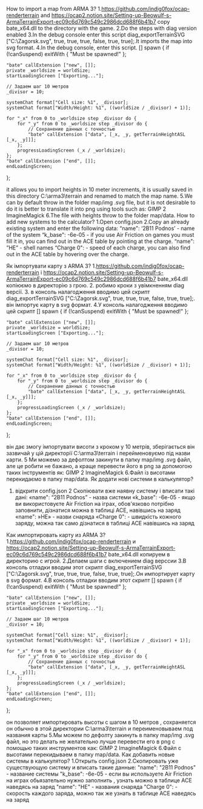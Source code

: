 How to import a map from ARMA 3?
1.https://github.com/indig0fox/ocap-renderterrain and https://ocap2.notion.site/Setting-up-Beowulf-s-ArmaTerrainExport-ec09c6d769c549c2986dcd688f6b41b7
copy bate_x64.dll to the directory with the game.
2.Do the steps with diag version enabled
3.In the debug console enter this script diag_exportTerrainSVG ["C:\Zagorsk.svg", true, true, true, false, true, true];.It imports the map into svg format.
4.In the debug console, enter this script.
[] spawn { 
    if (!canSuspend) exitWith { "Must be spawned!" }; 
 
    "bate" callExtension ["new", []]; 
    private _worldsize = worldSize; 
    startLoadingScreen ["Exporting..."]; 
 
    // Задаем шаг 10 метров 
    _divisor = 10; 
 
    systemChat format["Cell size: %1", _divisor]; 
    systemChat format["Width/Height: %1", ((worldSize / _divisor) + 1)]; 
 
    for "_x" from 0 to _worldsize step _divisor do { 
        for "_y" from 0 to _worldsize step _divisor do { 
            // Сохранение данных с точностью 
            "bate" callExtension ["data", [_x, _y, getTerrainHeightASL [_x, _y]]]; 
        }; 
        progressLoadingScreen (_x / _worldsize); 
    }; 
    "bate" callExtension ["end", []]; 
    endLoadingScreen; 
}; 


it allows you to import heights in 10 meter increments, it is usually saved in this directory C:\arma3\terrain and renamed to match the map name.
5.We can by default throw in the folder map/img .svg file, but it is not desirable to do it is better to translate it into png using tools such as:
GIMP 2
ImagineMagick
6.The file with heights throw to the folder map/data.
How to add new systems to the calculator?
1.Open config.json
2.Copy an already existing system and enter the following data:
“name": ‘2B11 Podnos’ - name of the system
“k_base": -6e-05 - if you use Air Friction on games you must fill it in, you can find out in the ACE table by pointing at the charge.
“name": ”HE” - shell names
“Charge 0": - speed of each charge, you can also find out in the ACE table by hovering over the charge.


Як імпортувати карту з ARMA 3?
1.https://github.com/indig0fox/ocap-renderterrain і https://ocap2.notion.site/Setting-up-Beowulf-s-ArmaTerrainExport-ec09c6d769c549c2986dcd688f6b41b7
bate_x64.dll копіюємо в директорію з грою.
2. робимо кроки з увімкненням diag версії.
3. в консоль налагодження вводимо цей скрипт diag_exportTerrainSVG ["C:\Zagorsk.svg", true, true, true, false, true, true];. він імпортує карту в svg формат.
4.У консоль налагодження вводимо цей скрипт
[] spawn { 
    if (!canSuspend) exitWith { "Must be spawned!" }; 
 
    "bate" callExtension ["new", []]; 
    private _worldsize = worldSize; 
    startLoadingScreen ["Exporting..."]; 
 
    // Задаем шаг 10 метров 
    _divisor = 10; 
 
    systemChat format["Cell size: %1", _divisor]; 
    systemChat format["Width/Height: %1", ((worldSize / _divisor) + 1)]; 
 
    for "_x" from 0 to _worldsize step _divisor do { 
        for "_y" from 0 to _worldsize step _divisor do { 
            // Сохранение данных с точностью 
            "bate" callExtension ["data", [_x, _y, getTerrainHeightASL [_x, _y]]]; 
        }; 
        progressLoadingScreen (_x / _worldsize); 
    }; 
    "bate" callExtension ["end", []]; 
    endLoadingScreen; 
}; 

він дає змогу імпортувати висоти з кроком у 10 метрів, зберігається він зазвичай у цій директорії C:\arma3\terrain і перейменовуємо під назви карти.
5 Ми можемо за дефолтом закинути в папку map/img .svg файл, але це робити не бажано, а краще перевести його в png за допомогою таких інструментів як:
GIMP 2
ImagineMagick
6.Файл із висотами перекидаємо в папку map/data.
Як додати нові системи в калькулятор?
1. відкрити config.json
2 Скопіювати вже наявну систему і вписати такі дані:
«name": “2B11 Podnos” - назва системи
«k_base": -6e-05 - якщо ви використовуєте Air Friction на іграх, обов'язково потрібно заповнити, дізнатися можна в таблиці ACE, навівшись на заряд
«name": »HE» - назви снаряда
«Charge 0": - швидкість кожного заряду, можна так само дізнатися в таблиці ACE навівшись на заряд


Как импортировать карту из ARMA 3?
1.https://github.com/indig0fox/ocap-renderterrain и https://ocap2.notion.site/Setting-up-Beowulf-s-ArmaTerrainExport-ec09c6d769c549c2986dcd688f6b41b7
bate_x64.dll копируем в директорию с игрой.
2.Делаем шаги с включением diag верссии
3.В консоль отладки вводим этот скрипт diag_exportTerrainSVG ["C:\Zagorsk.svg", true, true, true, false, true, true];.Он импортирует карту в svg формат.
4.В консоль отладки вводим этот скрипт
[] spawn { 
    if (!canSuspend) exitWith { "Must be spawned!" }; 
 
    "bate" callExtension ["new", []]; 
    private _worldsize = worldSize; 
    startLoadingScreen ["Exporting..."]; 
 
    // Задаем шаг 10 метров 
    _divisor = 10; 
 
    systemChat format["Cell size: %1", _divisor]; 
    systemChat format["Width/Height: %1", ((worldSize / _divisor) + 1)]; 
 
    for "_x" from 0 to _worldsize step _divisor do { 
        for "_y" from 0 to _worldsize step _divisor do { 
            // Сохранение данных с точностью 
            "bate" callExtension ["data", [_x, _y, getTerrainHeightASL [_x, _y]]]; 
        }; 
        progressLoadingScreen (_x / _worldsize); 
    }; 
    "bate" callExtension ["end", []]; 
    endLoadingScreen; 
}; 

он позволяет импортировать высоты с шагом в 10 метров , сохраняется он обычно в этой директории C:\arma3\terrain и переименовываем под названия карты
5.Мы можем по дефолту закинуть в папку map/img .svg файл, но это делать не желательно лучше перевести его в png с помощью таких инструментов как:
GIMP 2
ImagineMagick
6.Файл с высотами перекидываем в папку map/data.
Как добавить новые системы в калькулятор?
1.Открыть config.json
2.Скопировать уже существующую систему и вписать такие данные:
"name": "2B11 Podnos" - название системы
"k_base": -6e-05 - если вы используете Air Friction на играх обьязательно нужно заполнить , узнать можно в таблице ACE наведясь на заряд
"name": "HE" - названия снаряда
"Charge 0": - скорость каждого заряда, можно так же узнать в таблице ACE наведясь на заряд
